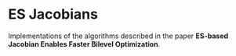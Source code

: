 # ES Jacobians 
Implementations of the algorithms described in the paper **ES-based Jacobian Enables Faster Bilevel Optimization**. 
